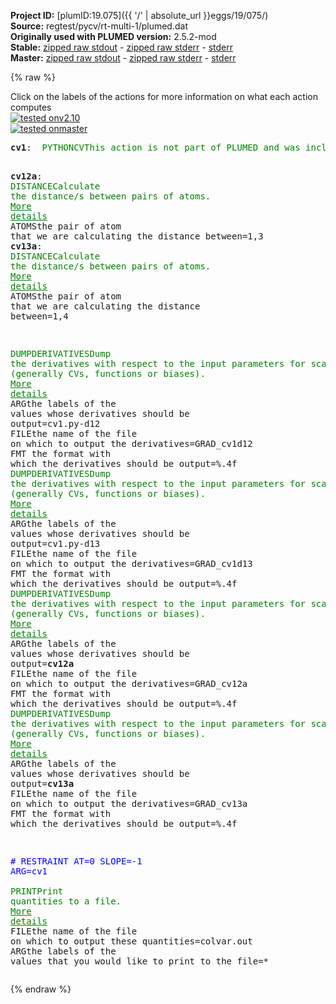 **Project ID:** [plumID:19.075]({{ '/' | absolute_url }}eggs/19/075/)  
**Source:** regtest/pycv/rt-multi-1/plumed.dat  
**Originally used with PLUMED version:** 2.5.2-mod  
**Stable:** [zipped raw stdout](plumed.dat.plumed.stdout.txt.zip) - [zipped raw stderr](plumed.dat.plumed.stderr.txt.zip) - [stderr](plumed.dat.plumed.stderr)  
**Master:** [zipped raw stdout](plumed.dat.plumed_master.stdout.txt.zip) - [zipped raw stderr](plumed.dat.plumed_master.stderr.txt.zip) - [stderr](plumed.dat.plumed_master.stderr)  

{% raw %}
<div class="plumedpreheader">
<div class="headerInfo" id="value_details_data/regtest/pycv/rt-multi-1/plumed.dat"> Click on the labels of the actions for more information on what each action computes </div>
<div class="containerBadge">
<div class="headerBadge"><a href="plumed.dat.plumed.stderr"><img src="https://img.shields.io/badge/v2.10-failed-red.svg" alt="tested onv2.10" /></a></div>
<div class="headerBadge"><a href="plumed.dat.plumed_master.stderr"><img src="https://img.shields.io/badge/master-failed-red.svg" alt="tested onmaster" /></a></div>
</div>
</div>
<pre class="plumedlisting">
<b name="data/regtest/pycv/rt-multi-1/plumed.datcv1" onclick='showPath("data/regtest/pycv/rt-multi-1/plumed.dat","data/regtest/pycv/rt-multi-1/plumed.datcv1","data/regtest/pycv/rt-multi-1/plumed.datcv1","brown")'>cv1</b>:  <span class="plumedtooltip" style="color:green">PYTHONCV<span class="right">This action is not part of PLUMED and was included by using a LOAD command <a href="https://www.plumed.org/doc-master/user-doc/html/LOAD" style="color:green">More details</a><i></i></span></span> ATOMS=1,3,4 IMPORT=distcv FUNCTION=cv COMPONENTS=d12,d13

<b name="data/regtest/pycv/rt-multi-1/plumed.datcv12a" onclick='showPath("data/regtest/pycv/rt-multi-1/plumed.dat","data/regtest/pycv/rt-multi-1/plumed.datcv12a","data/regtest/pycv/rt-multi-1/plumed.datcv12a","brown")'>cv12a</b>: <span class="plumedtooltip" style="color:green">DISTANCE<span class="right">Calculate the distance/s between pairs of atoms. <a href="https://www.plumed.org/doc-master/user-doc/html/DISTANCE" style="color:green">More details</a><i></i></span></span> <span class="plumedtooltip">ATOMS<span class="right">the pair of atom that we are calculating the distance between<i></i></span></span>=1,3
<span style="display:none;" id="data/regtest/pycv/rt-multi-1/plumed.datcv12a">The DISTANCE action with label <b>cv12a</b> calculates the following quantities:<table  align="center" frame="void" width="95%" cellpadding="5%"><tr><td width="5%"><b> Quantity </b>  </td><td><b> Description </b> </td></tr><tr><td width="5%">cv12a.value</td><td>the DISTANCE between this pair of atoms</td></tr></table></span><b name="data/regtest/pycv/rt-multi-1/plumed.datcv13a" onclick='showPath("data/regtest/pycv/rt-multi-1/plumed.dat","data/regtest/pycv/rt-multi-1/plumed.datcv13a","data/regtest/pycv/rt-multi-1/plumed.datcv13a","brown")'>cv13a</b>: <span class="plumedtooltip" style="color:green">DISTANCE<span class="right">Calculate the distance/s between pairs of atoms. <a href="https://www.plumed.org/doc-master/user-doc/html/DISTANCE" style="color:green">More details</a><i></i></span></span> <span class="plumedtooltip">ATOMS<span class="right">the pair of atom that we are calculating the distance between<i></i></span></span>=1,4

<span style="display:none;" id="data/regtest/pycv/rt-multi-1/plumed.datcv13a">The DISTANCE action with label <b>cv13a</b> calculates the following quantities:<table  align="center" frame="void" width="95%" cellpadding="5%"><tr><td width="5%"><b> Quantity </b>  </td><td><b> Description </b> </td></tr><tr><td width="5%">cv13a.value</td><td>the DISTANCE between this pair of atoms</td></tr></table></span><span class="plumedtooltip" style="color:green">DUMPDERIVATIVES<span class="right">Dump the derivatives with respect to the input parameters for scalar values (generally CVs, functions or biases). <a href="https://www.plumed.org/doc-master/user-doc/html/DUMPDERIVATIVES" style="color:green">More details</a><i></i></span></span> <span class="plumedtooltip">ARG<span class="right">the labels of the values whose derivatives should be output<i></i></span></span>=cv1.py-d12 <span class="plumedtooltip">FILE<span class="right">the name of the file on which to output the derivatives<i></i></span></span>=GRAD_cv1d12 <span class="plumedtooltip">FMT<span class="right"> the format with which the derivatives should be output<i></i></span></span>=%.4f
<span style="display:none;" id="data/regtest/pycv/rt-multi-1/plumed.dat">The DUMPDERIVATIVES action with label <b></b> calculates something</span><span class="plumedtooltip" style="color:green">DUMPDERIVATIVES<span class="right">Dump the derivatives with respect to the input parameters for scalar values (generally CVs, functions or biases). <a href="https://www.plumed.org/doc-master/user-doc/html/DUMPDERIVATIVES" style="color:green">More details</a><i></i></span></span> <span class="plumedtooltip">ARG<span class="right">the labels of the values whose derivatives should be output<i></i></span></span>=cv1.py-d13 <span class="plumedtooltip">FILE<span class="right">the name of the file on which to output the derivatives<i></i></span></span>=GRAD_cv1d13 <span class="plumedtooltip">FMT<span class="right"> the format with which the derivatives should be output<i></i></span></span>=%.4f
<span class="plumedtooltip" style="color:green">DUMPDERIVATIVES<span class="right">Dump the derivatives with respect to the input parameters for scalar values (generally CVs, functions or biases). <a href="https://www.plumed.org/doc-master/user-doc/html/DUMPDERIVATIVES" style="color:green">More details</a><i></i></span></span> <span class="plumedtooltip">ARG<span class="right">the labels of the values whose derivatives should be output<i></i></span></span>=<b name="data/regtest/pycv/rt-multi-1/plumed.datcv12a">cv12a</b> <span class="plumedtooltip">FILE<span class="right">the name of the file on which to output the derivatives<i></i></span></span>=GRAD_cv12a <span class="plumedtooltip">FMT<span class="right"> the format with which the derivatives should be output<i></i></span></span>=%.4f
<span class="plumedtooltip" style="color:green">DUMPDERIVATIVES<span class="right">Dump the derivatives with respect to the input parameters for scalar values (generally CVs, functions or biases). <a href="https://www.plumed.org/doc-master/user-doc/html/DUMPDERIVATIVES" style="color:green">More details</a><i></i></span></span> <span class="plumedtooltip">ARG<span class="right">the labels of the values whose derivatives should be output<i></i></span></span>=<b name="data/regtest/pycv/rt-multi-1/plumed.datcv13a">cv13a</b> <span class="plumedtooltip">FILE<span class="right">the name of the file on which to output the derivatives<i></i></span></span>=GRAD_cv13a <span class="plumedtooltip">FMT<span class="right"> the format with which the derivatives should be output<i></i></span></span>=%.4f

<span style="color:blue" class="comment"># RESTRAINT AT=0 SLOPE=-1 ARG=cv1</span>
<br/><span class="plumedtooltip" style="color:green">PRINT<span class="right">Print quantities to a file. <a href="https://www.plumed.org/doc-master/user-doc/html/PRINT" style="color:green">More details</a><i></i></span></span> <span class="plumedtooltip">FILE<span class="right">the name of the file on which to output these quantities<i></i></span></span>=colvar.out <span class="plumedtooltip">ARG<span class="right">the labels of the values that you would like to print to the file<i></i></span></span>=*
</pre>
{% endraw %}
